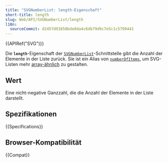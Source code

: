 ```yaml
---
title: "SVGNumberList: length-Eigenschaft"
short-title: length
slug: Web/API/SVGNumberList/length
l10n:
  sourceCommit: d2457d93858bde8da4c6db79d9c7e5c1c5799441
---
```


{{APIRef("SVG")}}

Die **`length`**-Eigenschaft der [`SVGNumberList`](/de/docs/Web/API/SVGNumberList)-Schnittstelle gibt die Anzahl der Elemente in der Liste zurück. Sie ist ein Alias von [`numberOfItems`](/de/docs/Web/API/SVGNumberList/numberOfItems), um SVG-Listen mehr [array-ähnlich](/de/docs/Web/JavaScript/Reference/Global_Objects/Array#array-like_objects) zu gestalten.

## Wert

Eine nicht-negative Ganzzahl, die die Anzahl der Elemente in der Liste darstellt.

## Spezifikationen

{{Specifications}}

## Browser-Kompatibilität

{{Compat}}
